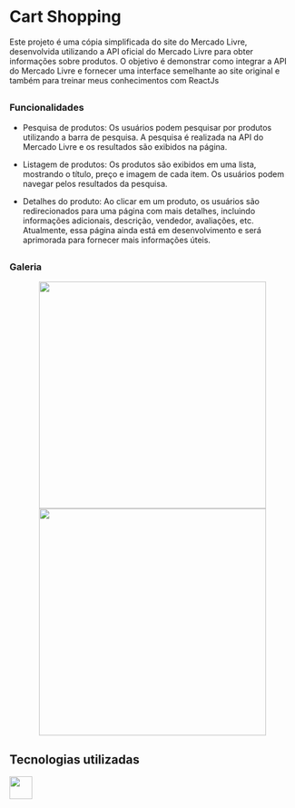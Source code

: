 # Cart Shopping
Este projeto é uma cópia simplificada do site do Mercado Livre, desenvolvida utilizando a API oficial do Mercado Livre para obter informações sobre produtos. O objetivo é demonstrar como integrar a API do Mercado Livre e fornecer uma interface semelhante ao site original e também para treinar meus conhecimentos com ReactJs
## 

### Funcionalidades
* Pesquisa de produtos: Os usuários podem pesquisar por produtos utilizando a barra de pesquisa. A pesquisa é realizada na API do Mercado Livre e os resultados são exibidos na página.

* Listagem de produtos: Os produtos são exibidos em uma lista, mostrando o título, preço e imagem de cada item. Os usuários podem navegar pelos resultados da pesquisa.

* Detalhes do produto: Ao clicar em um produto, os usuários são redirecionados para uma página com mais detalhes, incluindo informações adicionais, descrição, vendedor, avaliações, etc. Atualmente, essa página ainda está em desenvolvimento e será aprimorada para fornecer mais informações úteis.
## 

### Galeria
<div align="center">
  <img src="https://github.com/marcosjunior00/cart-shopping/assets/132008242/13b566be-414e-47cb-9022-37d6a7a672d9" width="400">
  <img src="https://github.com/marcosjunior00/cart-shopping/assets/132008242/8cd341e1-2cb1-425f-9d2e-0306ad42ef86" width="400">
</div>

## Tecnologias utilizadas
<img src="https://cdn.jsdelivr.net/gh/devicons/devicon/icons/react/react-original.svg" width="40" />

